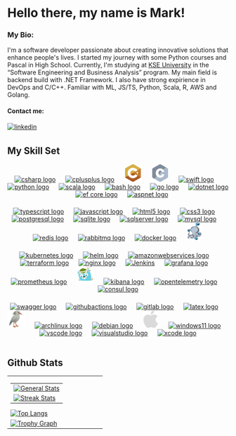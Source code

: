 # Hello there, my name is Mark!

### My Bio:

I'm a software developer passionate about creating innovative solutions that enhance people's lives. I started my journey with some Python courses and Pascal in High School. Currently, I'm studying at [KSE University](https://university.kse.ua/en) in the “Software Engineering and Business Analysis” program. My main field is backend build with .NET Framework. I also have strong expirience in DevOps and C/C++. Familiar with ML, JS/TS, Python, Scala, R, AWS and Golang.

#### Contact me:
<a href="https://linkedin.com/in/mark-tabatskyi" target="_blank">
<img src=https://img.shields.io/badge/linkedin-%231E77B5.svg?&style=for-the-badge&logo=linkedin&logoColor=white alt=linkedin style="margin-bottom: 5px;" />
</a> 
<br/>  


## My Skill Set  

<div align="center">
  <a href="https://dotnet.microsoft.com/languages/csharp/"><img src="https://cdn.jsdelivr.net/gh/devicons/devicon/icons/csharp/csharp-original.svg" height="40" width="40"  alt="csharp logo"  /></a>
  <img width="5" />   
  <img width="5" />
  <a href="https://cplusplus.com/"><img src="https://cdn.jsdelivr.net/gh/devicons/devicon/icons/cplusplus/cplusplus-original.svg" height="40" width="40"  alt="cplusplus logo"  /></a>
  <img width="5" />   
  <img width="7.5" />
  <a href="https://templeos.org/"><img src="/icons/holy-c.png" height="40" alt="holyc logo"  /></a>
  <img width="7.5" />   
  <img width="7.5" />
  <a href="https://www.cprogramming.com/"><img src="/icons/c.png" height="40" alt="c logo"  /></a>
  <img width="7.5" />   
  <img width="5" />
  <a href="https://developer.apple.com/swift/"><img src="https://cdn.jsdelivr.net/gh/devicons/devicon/icons/swift/swift-original.svg" height="40" width="40"  alt="swift logo"  /></a>
  <img width="5" />
  <img width="5" />
  <a href="https://www.python.org/"><img src="https://cdn.jsdelivr.net/gh/devicons/devicon/icons/python/python-original.svg" height="40" width="40"  alt="python logo"  /></a>
  <img width="5" />   
  <img width="5" />
  <a href="https://www.scala-lang.org/"><img src="https://cdn.simpleicons.org/scala/DC322F" height="40" width="40"  alt="scala logo"  /></a>
  <img width="5" />   
  <img width="5" />
  <a href="https://www.r-project.org/"><img src="https://cdn.jsdelivr.net/gh/devicons/devicon/icons/r/r-original.svg" height="40" width="40"  alt="bash logo"  /></a>
  <img width="5" />  
  <img width="5" />
  <a href="https://go.dev/"><img src="https://cdn.jsdelivr.net/gh/devicons/devicon/icons/go/go-original.svg" height="40" width="40"  alt="go logo"  /></a>
  <img width="5" />   
  <img width="5" />
  <a href="https://dotnet.microsoft.com/"><img src="https://cdn.simpleicons.org/dotnet/512BD4" height="40" width="40"  alt="dotnet logo"  /></a>
  <img width="5" />   
  <img width="5" />
  <a href="https://learn.microsoft.com/en-us/ef/core"><img src="https://cdn.jsdelivr.net/gh/devicons/devicon/icons/entityframeworkcore/entityframeworkcore-original.svg" height="40" width="40"  alt="ef core logo"  /></a>
  <img width="5" />   
  <img width="5" />
  <a href="https://dotnet.microsoft.com/en-us/apps/aspnet"><img src="https://cdn.jsdelivr.net/gh/devicons/devicon/icons/dot-net/dot-net-original.svg" height="40" width="40"  alt="aspnet logo"  /></a>
</div>

###

<div align="center">
  <a href="https://www.typescriptlang.org/"><img src="https://cdn.simpleicons.org/typescript/3178C6" height="40" width="40"  alt="typescript logo"  /></a>
  <img width="5" />   
  <img width="5" />
  <a href="https://www.w3schools.com/Js/"><img src="https://cdn.simpleicons.org/javascript/F7DF1E" height="40" width="40"  alt="javascript logo"  /></a>
  <img width="5" />   
  <img width="5" />
  <a href="https://www.w3schools.com/html/"><img src="https://cdn.jsdelivr.net/gh/devicons/devicon/icons/html5/html5-original.svg" height="40" width="40"  alt="html5 logo"  /></a>
  <img width="5" />   
  <img width="5" />
  <a href="https://www.w3schools.com/css/"><img src="https://cdn.jsdelivr.net/gh/devicons/devicon/icons/css3/css3-original.svg" height="40" width="40"  alt="css3 logo"  /></a>
  <img width="5" />   
  <img width="5" />
  <a href="https://www.postgresql.org/"><img src="https://cdn.jsdelivr.net/gh/devicons/devicon/icons/postgresql/postgresql-original.svg" height="40" width="40"  alt="postgresql logo"  /></a>
  <img width="5" />   
  <img width="5" />
  <a href="https://sqlite.org/"><img src="https://cdn.jsdelivr.net/gh/devicons/devicon/icons/sqlite/sqlite-original.svg" height="40" width="40"  alt="sqlite logo"  /></a>
  <img width="5" />  
  <img width="5" />
  <a href="https://www.microsoft.com/sql-server"><img src="https://cdn.jsdelivr.net/gh/devicons/devicon@latest/icons/microsoftsqlserver/microsoftsqlserver-original.svg" height="40" width="40"  alt="sqlserver logo"  /></a>
  <img width="5" />   
  <img width="5" />
  <a href="https://www.mysql.com/"><img src="https://cdn.jsdelivr.net/gh/devicons/devicon@latest/icons/mysql/mysql-original.svg" height="40" width="40"  alt="mysql logo"  /></a>
  <img width="5" />  
  <img width="5" />
  <a href="https://redis.io/"><img src="https://cdn.simpleicons.org/redis/DC382D" height="40" width="40"  alt="redis logo"  /></a>
  <img width="5" />  
  <img width="5" />
  <a href="https://www.rabbitmq.com/"><img src="https://cdn.simpleicons.org/rabbitmq/FF6600" height="40" width="40"  alt="rabbitmq logo"  /></a>
  <img width="5" />  
  <img width="5" />
  <a href="https://www.docker.com/"><img src="https://cdn.simpleicons.org/docker/2496ED" height="40" width="40"  alt="docker logo"  /></a>
  <img width="5" />  
  <img width="5" />
  <a href="https://docs.docker.com/compose/"><img src="/icons/docker-compose.png" height="40" width="40"  alt="docker-compose logo"  /></a>
</div>

###

<div align="center">
  <a href="https://kubernetes.io/"><img src="https://cdn.jsdelivr.net/gh/devicons/devicon/icons/kubernetes/kubernetes-original.svg" height="40" width="40"  alt="kubernetes logo"  /></a>
  <img width="5" />  
  <img width="5" />
  <a href="https://helm.sh/"><img src="https://cdn.jsdelivr.net/gh/devicons/devicon/icons/helm/helm-original.svg" height="40" width="40"  alt="helm logo"  /></a>
  <img width="5" />  
  <img width="5" />
  <a href="https://aws.amazon.com/"><img src="https://cdn.jsdelivr.net/gh/devicons/devicon/icons/amazonwebservices/amazonwebservices-plain-wordmark.svg" height="40" width="40"  alt="amazonwebservices logo"  /></a>
  <img width="5" />  
  <img width="5" />
  <a href="https://www.terraform.io/"><img src="https://cdn.jsdelivr.net/gh/devicons/devicon/icons/terraform/terraform-original.svg" height="40" width="40"  alt="terraform logo"  /></a>
  <img width="5" />  
  <img width="5" />
  <a href="https://www.nginx.com/"><img src="https://cdn.simpleicons.org/nginx/009639" height="40" width="40"  alt="nginx logo"  /></a>
  <img width="5" />  
  <img width="5" />
  <a href="https://www.jenkins.io/"><img src="https://cdn.jsdelivr.net/gh/devicons/devicon/icons/jenkins/jenkins-original.svg" alt="Jenkins" height="40" width="40"  /></a>
  <img width="5" />  
  <img width="5" />
  <a href="https://grafana.com/"><img src="https://cdn.jsdelivr.net/gh/devicons/devicon/icons/grafana/grafana-original.svg" height="40" width="40"  alt="grafana logo"  /></a>
  <img width="5" /> 
  <img width="5" />
  <a href="https://prometheus.io/"><img src="https://cdn.jsdelivr.net/gh/devicons/devicon/icons/prometheus/prometheus-original.svg" height="40" width="40"  alt="prometheus logo"  /></a>
  <img width="5" />  
  <img width="5" />
  <a href="https://www.jaegertracing.io/"><img src="/icons/jaeger.svg" height="40" width="40"  alt="jaeger logo"  /></a>
  <img width="5" />  
  <img width="5" />
  <a href="https://www.elastic.co/docs/explore-analyze"><img src="https://cdn.jsdelivr.net/gh/devicons/devicon/icons/kibana/kibana-original.svg" height="40" width="40"  alt="kibana logo"  /></a>
  <img width="5" />  
  <img width="5" />
  <a href="https://opentelemetry.io/"><img src="https://cdn.jsdelivr.net/gh/devicons/devicon/icons/opentelemetry/opentelemetry-original.svg" height="40" width="40"  alt="opentelemetry logo"  /></a>
  <img width="5" />  
  <img width="5" />
  <a href="https://developer.hashicorp.com/consul"><img src="https://cdn.jsdelivr.net/gh/devicons/devicon/icons/consul/consul-original.svg" height="40" width="40"  alt="consul logo"  /></a>
</div>

###

<div align="center">
  <a href="https://swagger.io/"><img src="https://cdn.jsdelivr.net/gh/devicons/devicon/icons/swagger/swagger-original.svg" height="40" width="40"  alt="swagger logo"  /></a>
  <img width="5" />  
  <img width="5" />
  <a href="https://github.com/features/actions/"><img src="https://cdn.jsdelivr.net/gh/devicons/devicon/icons/githubactions/githubactions-original.svg" height="40" width="40"  alt="githubactions logo"  /></a>
  <img width="5" /> 
  <img width="5" />
  <a href="https://about.gitlab.com/"><img src="https://cdn.jsdelivr.net/gh/devicons/devicon/icons/gitlab/gitlab-original.svg" height="40" width="40"  alt="gitlab logo"  /></a>
  <img width="5" />  
  <img width="5" />
  <a href="https://www.latex-project.org/"><img src="https://skillicons.dev/icons?i=latex" height="40" width="40"  alt="latex logo"  /></a>
  <img width="5" />  
  <img width="5" />
  <a href="https://github.com/vovaskochko/KaguOS"><img src="icons/kaguos-bird.png" height="40" width="40"  alt="kagu logo"  /></a>
  <img width="5" /> 
  <img width="5" />
  <a href="https://archlinux.org/"><img src="https://cdn.jsdelivr.net/gh/devicons/devicon/icons/archlinux/archlinux-original.svg" height="40" width="40"  alt="archlinux logo"  /></a>
  <img width="5" />  
  <img width="5" />
  <a href="https://www.debian.org/"><img src="https://cdn.jsdelivr.net/gh/devicons/devicon/icons/debian/debian-original.svg" height="40" width="40"  alt="debian logo"  /></a>
  <img width="5" />  
  <img width="7.5" />
  <a href="https://developer.apple.com/macos/"><img src="/icons/apple.png" height="40"  alt="macos logo"  /></a>
  <img width="7.5" />  
  <img width="5" />
  <a href="https://www.microsoft.com/windows/"><img src="https://cdn.jsdelivr.net/gh/devicons/devicon/icons/windows11/windows11-original.svg" height="40" width="40"  alt="windows11 logo"  /></a>
  <img width="5" />  
  <img width="5" />
  <a href="https://code.visualstudio.com/"><img src="https://cdn.jsdelivr.net/gh/devicons/devicon/icons/vscode/vscode-original.svg" height="40" width="40"  alt="vscode logo"  /></a>
  <img width="5" />  
  <img width="5" />
  <a href="https://visualstudio.microsoft.com/"><img src="https://cdn.jsdelivr.net/gh/devicons/devicon/icons/visualstudio/visualstudio-original.svg" height="40" width="40"  alt="visualstudio logo"  /></a>
  <img width="5" />  
  <img width="5" />
  <a href="https://developer.apple.com/xcode/"><img src="https://cdn.jsdelivr.net/gh/devicons/devicon/icons/xcode/xcode-original.svg" height="40" width="40"  alt="xcode logo"  /></a>
</div>

<br/>  


## Github Stats 
<div align="center">
<table>
  <tr>
    <td>
<table align="left">
    <tr>
      <td>
      <a href="https://github.com/anuraghazra/github-readme-stats">
        <img src="https://github-readme-stats-git-main-tabatskyis-projects.vercel.app/api?username=Tabatskyi&count_private=true&hide_border=true&theme=github_dark&text_bold=true&show=reviews,prs_merged,prs_merged_percentage" width="450" height="250" alt="General Stats"/>
      </a>
        </td>
    </tr>
  <tr></tr>
    <tr>
      <td>
      <a href="https://github.com/DenverCoder1/github-readme-streak-stats">
        <img src="https://github-readme-streak-stats-eight.vercel.app/?user=Tabatskyi&theme=github_dark&hide_border=true&mode=daily&sections=total%2Ccurrent%2Clongest&stroke=67a5f8&dates=67a5f8&ring=67a5f8" width="450" height="150" alt="Streak Stats"/>
      </a>
    </td>
  </tr>
</table>
      <a href="https://github.com/anuraghazra/github-readme-stats">
        <img src="https://github-readme-stats-git-main-tabatskyis-projects.vercel.app/api/top-langs/?username=Tabatskyi&hide_border=true&layout=donut-vertical&theme=github_dark&langs_count=20&size_weight=0.5&count_weight=0.5&text_bold=true&exlude_repo=github-readme-stats" width="300" height="450" alt="Top Langs" />  
      </a>
  </tr>
  <tr></tr>
      <tr>
    <td>
  <a href="https://github.com/ryo-ma/github-profile-trophy">
    <img src="https://github-profile-trophy-ruby.vercel.app?username=Tabatskyi&theme=darkhub&column=5&row=1&margin-w=1&margin-h=6&no-frame=true" width="700" alt="Trophy Graph"/>
  </a></td>
    </tr>
  </table>
</div>
<br/>  
